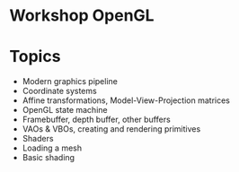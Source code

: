 Workshop OpenGL
===============

# Topics

 * Modern graphics pipeline
 * Coordinate systems
 * Affine transformations, Model-View-Projection matrices
 * OpenGL state machine
 * Framebuffer, depth buffer, other buffers
 * VAOs & VBOs, creating and rendering primitives
 * Shaders
 * Loading a mesh
 * Basic shading
